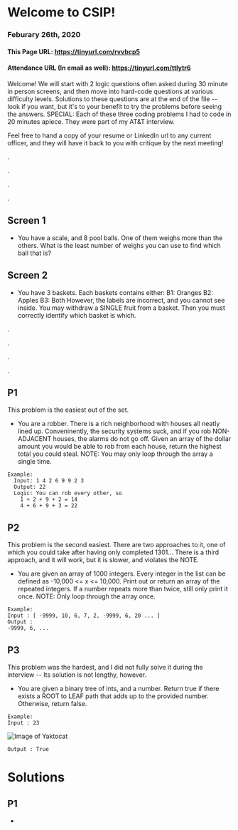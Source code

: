 # Welcome to CSIP!
### Feburary 26th, 2020
#### This Page URL: https://tinyurl.com/rvvbcp5
#### Attendance URL (In email as well): https://tinyurl.com/ttlytr6

Welcome! We will start with 2 logic questions often asked during 30 minute in person screens, 
and then move into hard-code questions at various difficulty levels. Solutions to these questions are at the end of the
file -- look if you want, but it's to your benefit to try the problems before seeing the answers.
SPECIAL: Each of these three coding problems I had to code in 20 minutes apiece. They were part of my AT&T interview.

Feel free to hand a copy of your resume or LinkedIn url to any current officer, and they will have it back to you with 
critique by the next meeting!

.

.

.

.

## Screen 1
 - You have a scale, and 8 pool balls. One of them weighs more than the others. What is the least number of weighs you can use to find which ball that is?
 
 ## Screen 2
  - You have 3 baskets. Each baskets contains either:
    B1: Oranges
    B2: Apples
    B3: Both
 However, the labels are incorrect, and you cannot see inside. You may withdraw a SINGLE fruit from a basket.
 Then you must correctly identify which basket is which.

.

.

.

.

## P1

This problem is the easiest out of the set.

- You are a robber. There is a rich neighborhood with houses all neatly lined up.
Conveninently, the security systems suck, and if you rob NON-ADJACENT houses, the alarms do not
go off. Given an array of the dollar amount you would be able to rob from each house,
return the highest total you could steal.
NOTE: You may only loop through the array a single time.

```
Example:
  Input: 1 4 2 6 9 9 2 3
  Output: 22
  Logic: You can rob every other, so
    1 + 2 + 9 + 2 = 14
    4 + 6 + 9 + 3 = 22
```



## P2

This problem is the second easiest. There are two approaches to it, one of which you could take after having only completed
1301...
There is a third approach, and it will work, but it is slower, and violates the NOTE.

- You are given an array of 1000 integers. Every integer in the list can be defined as -10,000 <= x <= 10,000.
Print out or return an array of the repeated integers. If a number repeats more than twice, still only print it once.
NOTE: Only loop through the array once.

```
Example:
Input : [ -9999, 10, 6, 7, 2, -9999, 6, 20 ... ]
Output :
-9999, 6, ...
```


## P3

This problem was the hardest, and I did not fully solve it during the interview -- Its solution is not lengthy, however.

 - You are given a binary tree of ints, and a number. Return true if there exists a ROOT to LEAF path 
 that adds up to the provided number. Otherwise, return false.
 
```
Example:
Input : 23
```
![Image of Yaktocat](https://media.geeksforgeeks.org/wp-content/cdn-uploads/sum_property_tree1.gif)
```
Output : True
```
 

# Solutions

## P1
 - 
